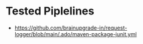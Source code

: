 # Tested Piplelines
- https://github.com/brainupgrade-in/request-logger/blob/main/.ado/maven-package-junit.yml
